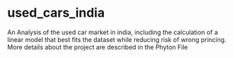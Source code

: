 # used_cars_india
An Analysis of the used car market in india, including the calculation of a linear model that best fits the dataset while reducing risk of wrong princing.
More details about the project are described in the Phyton File
